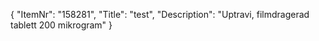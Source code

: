{
  "ItemNr": "158281",
  "Title": "test",
  "Description": "Uptravi, filmdragerad tablett 200 mikrogram"
}